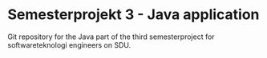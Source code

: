 # Semesterprojekt 3 - Java application

Git repository for the Java part of the third semesterproject for softwareteknologi engineers on SDU.


